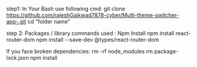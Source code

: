 step1: In Your Bash use following cmd:
git clone https://github.com/rajeshGaikwad7878-cyber/Multi-theme-switcher-app-.git
cd "folder name"

step 2: Packages / library commands used :
Npm Install
npm install react-router-dom
npm install --save-dev @types/react-router-dom



If you face broken dependencies:
rm -rf node_modules
rm package-lock.json
npm install


